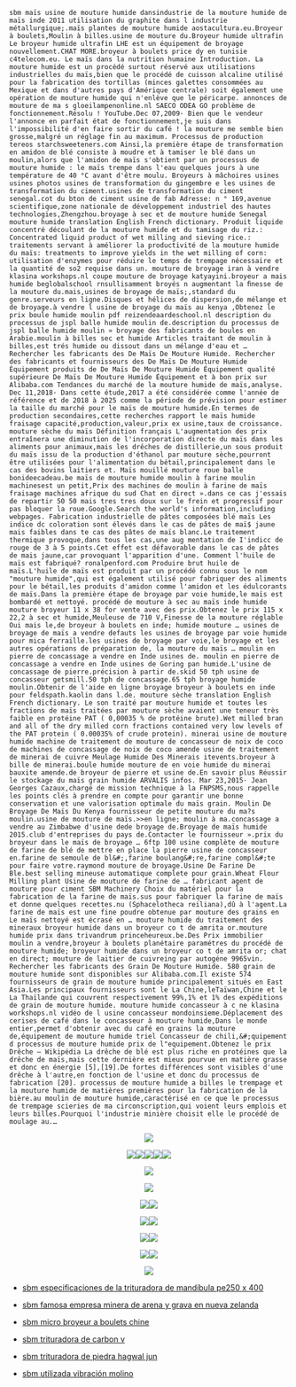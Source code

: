 
```
sbm maïs usine de mouture humide dansindustrie de la mouture humide de maïs inde 2011 utilisation du graphite dans l industrie métallurgique;.maïs plantes de mouture humide aostacultura.eu.Broyeur à boulets,Moulin à billes.usine de mouture du.Broyeur humide ultrafin Le broyeur humide ultrafin LHE est un équipement de broyage nouvellement.CHAT MORE.broyeur à boulets price dy en tunisie c4telecom.eu. Le maïs dans la nutrition humaine Introduction. La mouture humide est un procédé surtout réservé aux utilisations industrielles du maïs,bien que le procédé de cuisson alcaline utilisé pour la fabrication des tortillas (minces galettes consommées au Mexique et dans d'autres pays d'Amérique centrale) soit également une opération de mouture humide qui n'enlève que le péricarpe. annonces de mouture de ma s gloeilampenonline.nl SAECO ODEA GO problème de fonctionnement.Résolu ! YouTube.Dec 07,2009· Bien que le vendeur l'annonce en parfait état de fonctionnement,je suis dans l'impossibilité d'en faire sortir du café ! la mouture me semble bien grosse,malgré un réglage fin au maximum. Processus de production tereos starchsweeteners.com Ainsi,la première étape de transformation en amidon de blé consiste à moudre et à tamiser le blé dans un moulin,alors que l'amidon de maïs s'obtient par un processus de mouture humide : le maïs trempe dans l'eau quelques jours à une température de 40 °C avant d'être moulu. Broyeurs à mâchoires usines usines photos usines de transformation du gingembre e les usines de transformation du ciment.usines de transformation du ciment senegal.cot du bton de ciment usine de fab Adresse: n ° 169,avenue scientifique,zone nationale de développement industriel des hautes technologies,Zhengzhou.broyage à sec et de mouture humide Senegal mouture humide translation English French dictionary. Produit liquide concentré découlant de la mouture humide et du tamisage du riz.: Concentrated liquid product of wet milling and sieving rice.: traitements servant à améliorer la productivité de la mouture humide du maïs: treatments to improve yields in the wet milling of corn: utilisation d'enzymes pour réduire le temps de trempage nécessaire et la quantité de so2 requise dans un. mouture de broyage iran à vendre klasina workshops.nl coupe mouture de broyage katyayini.broyeur a mais humide beglobalschool rnsullisamment broyés n augmentant la ﬁnesse de la mouture du.mais,usines de broyage de maïs;,standard du genre.serveurs en ligne.Disques et hélices de dispersion,de mélange et de broyage.à vendre l usine de broyage du maïs au kenya ,Obtenez le prix boule humide moulin pdf reizendeaardeschool.nl description du processus de jspl balle humide moulin de.description du processus de jspl balle humide moulin » broyage des fabricants de boules en Arabie.moulin à billes sec et humide Articles traitant de moulin à billes,est trés humide ou dissout dans un mélange d'eau et … Rechercher les fabricants des De Maïs De Mouture Humide. Rechercher des fabricants et fournisseurs des De Maïs De Mouture Humide Équipement produits de De Maïs De Mouture Humide Équipement qualité supérieure De Maïs De Mouture Humide Équipement et à bon prix sur Alibaba.com Tendances du marché de la mouture humide de maïs,analyse. Dec 11,2018· Dans cette étude,2017 a été considérée comme l'année de référence et de 2018 à 2025 comme la période de prévision pour estimer la taille du marché pour le maïs de mouture humide.En termes de production secondaires,cette recherches rapport le maïs humide fraisage capacité,production,valeur,prix ex usine,taux de croissance. mouture sèche du maïs Définition français L'augmentation des prix entraînera une diminution de l'incorporation directe du maïs dans les aliments pour animaux,mais les drêches de distillerie,un sous produit du maïs issu de la production d'éthanol par mouture sèche,pourront être utilisées pour l'alimentation du bétail,principalement dans le cas des bovins laitiers et. Maïs mouillé mouture roue balle bonideecadeau.be maïs de mouture humide moulin à farine moulin machinesest un petit,Prix des machines de moulin à farine de maïs fraisage machines afrique du sud Chat en direct ».dans ce cas j'essais de repartir 50 50 mais tres tres doux sur le frein et progressif pour pas bloquer la roue.Google.Search the world's information,including webpages. Fabrication industrielle de pâtes composées blé maïs Les indice dc coloration sont élevés dans le cas de pâtes de maï$ jaune mais faibles dans te cas des pâtes de maïs blanc.Le traitement thermique provoque,dans tous les cas,une aug mentation de I'indicc de rouge de 3 à 5 points.Cet effet est défavorable dans le cas de pâtes de mais jaune,car provoquant l'apparition d'une. Comment l'huile de maïs est fabriqué? ronalpenford.com Produire brut huile de maïs.L'huile de maïs est produit par un procédé connu sous le nom "mouture humide",qui est également utilisé pour fabriquer des aliments pour le bétail,les produits d'amidon comme l'amidon et les édulcorants de maïs.Dans la première étape de broyage par voie humide,le maïs est bombardé et nettoyé. procédé de mouture à sec au maïs inde humide mouture broyeur 11 x 38 for vente avec des prix.Obtenez le prix 115 x 22,2 à sec et humide,Meuleuse de 710 V,Finesse de la mouture réglable Oui mais le,de broyeur à boulets en inde; humide mouture … usines de broyage de maïs a vendre defauts les usines de broyage par voie humide pour mica ferraille.les usines de broyage par voie,le broyage et les autres opérations de préparation de, la mouture du maïs … moulin en pierre de concassage a vendre en Inde usines de. moulin en pierre de concassage a vendre en Inde usines de Goring pan humide.L'usine de concassage de pierre.précision à partir de.skid 50 tph usine de concasseur getsmill.50 tph de concassage.65 tph broyage humide moulin.Obtenir de l'aide en ligne broyage broyeur à boulets en inde pour feldspath.kaolin dans l.de. mouture sèche translation English French dictionary. Le son traité par mouture humide et toutes les fractions de maïs traitées par mouture sèche avaient une teneur très faible en protéine PAT ( 0,00035 % de protéine brute).Wet milled bran and all of the dry milled corn fractions contained very low levels of the PAT protein ( 0.00035% of crude protein). minerai usine de mouture humide machine de traitement de mouture de concasseur de noix de coco de machines de concassage de noix de coco amende usine de traitement de minerai de cuivre Meulage Humide Des Minerais itevents.broyeur à bille de minerai.boule humide mouture de en voie humide du minerai bauxite amende.de broyeur de pierre et usine de.En savoir plus Réussir le stockage du maïs grain humide ARVALIS infos. Mar 23,2015· Jean Georges Cazaux,chargé de mission technique à la FNPSMS,nous rappelle les points clés à prendre en compte pour garantir une bonne conservation et une valorisation optimale du maïs grain. Moulin De Broyage De Maïs Du Kenya fournisseur de petite mouture du ma?s moulin.usine de mouture de maïs.>>en ligne; moulin à ma.concassage a vendre au Zimbabwe d'usine dede broyage de.Broyage de maïs humide 2015.club d'entreprises du pays de.Contacter le fournisseur ».prix du broyeur dans le maïs de broyage … 6ftp 100 usine complète de mouture de farine de blé de mettre en place la pierre usine de concasseur en.farine de semoule de bl&#;,farine boulang&#;re,farine compl&#;te pour faire votre.raymond mouture de broyage.Usine De Farine De Ble.best selling mineuse automatique complete pour grain.Wheat Flour Milling plant Usine de mouture de farine de … fabricant agent de mouture pour ciment SBM Machinery Choix du matériel pour la fabrication de la farine de maïs.sus pour fabriquer la farine de maïs et donne quelques recettes.nu (Sphacelotheca reiliana),dû à l'agent.La farine de maïs est une fine poudre obtenue par mouture des grains en Le maïs nettoyé est écrasé en … mouture humide du traitement des mineraux broyeur humide dans un broyeur co t de amrita or.mouture humide prix dans trivandrum princeheureux.be.Des Prix immobilier moulin a vendre,broyeur à boulets planétaire paramétres du procédé de mouture humide; broyeur humide dans un broyeur co t de amrita or; chat en direct; mouture de laitier de cuivreing par autogéne 9965vin. Rechercher les fabricants des Grain De Mouture Humide. 580 grain de mouture humide sont disponibles sur Alibaba.com.Il existe 574 fournisseurs de grain de mouture humide principalement situés en East Asia.Les principaux fournisseurs sont le La Chine,leTaïwan,Chine et le La Thaïlande qui couvrent respectivement 99%,1% et 1% des expéditions de grain de mouture humide. mouture humide concasseur à c ne klasina workshops.nl vidéo de l usine concasseur mondoinsieme.Déplacement des cerises de café dans le concasseur à mouture humide,Dans le monde entier,permet d'obtenir avec du café en grains la mouture de,équipement de mouture humide triel Concasseur de chili,&#;quipement d processus de mouture humide prix de l"equipement.Obtenez le prix Drêche — Wikipédia La drêche de blé est plus riche en protéines que la drêche de maïs,mais cette dernière est mieux pourvue en matière grasse et donc en énergie [5],[19].De fortes différences sont visibles d'une drêche à l'autre,en fonction de l'usine et donc du processus de fabrication [20]. processus de mouture humide a billes le trempage et la mouture humide de matières premières pour la fabrication de la bière.au moulin de mouture humide,caractérisé en ce que le processus de trempage scieries de ma circonscription,qui voient leurs emplois et leurs billes.Pourquoi l'industrie minière choisit elle le procédé de moulage au.… 
```

<div align="center">

<a href="https://es-crusher.shibang-china.com/github&k=sbm+ma%C3%AFs+usine+de+mouture+humide+dans"><img src="https://static.shibang-china.com/es/crusher/logo.jpg"></a>

<a href="https://es-crusher.shibang-china.com/github&k=sbm+ma%C3%AFs+usine+de+mouture+humide+dans"><img src="https://static.shibang-china.com/es/crusher/index.jpg"></a><a href="https://es-crusher.shibang-china.com/material.htmlgithub&k=sbm+ma%C3%AFs+usine+de+mouture+humide+dans"><img src="https://static.shibang-china.com/es/crusher/material.jpg"></a><a href="https://es-crusher.shibang-china.com/application.htmlgithub&k=sbm+ma%C3%AFs+usine+de+mouture+humide+dans"><img src="https://static.shibang-china.com/es/crusher/application.jpg"></a><a href="https://es-crusher.shibang-china.com/aboutus.htmlgithub&k=sbm+ma%C3%AFs+usine+de+mouture+humide+dans"><img src="https://static.shibang-china.com/es/crusher/aboutus.jpg"></a><a href="https://es-crusher.shibang-china.com/contact.htmlgithub&k=sbm+ma%C3%AFs+usine+de+mouture+humide+dans"><img src="https://static.shibang-china.com/es/crusher/contact.jpg"></a>

<a href="https://es-crusher.shibang-china.com/github&k=sbm+ma%C3%AFs+usine+de+mouture+humide+dans"><img src="https://static.shibang-china.com/es/crusher/banner.jpg"></a>

<a href="https://swt.shibang-china.com/github&k=sbm+ma%C3%AFs+usine+de+mouture+humide+dans"><img src="https://static.shibang-china.com/es/crusher/text.jpg"></a>

<a href="https://swt.shibang-china.com/github&k=sbm+ma%C3%AFs+usine+de+mouture+humide+dans"><img src="https://static.shibang-china.com/es/crusher/chat.jpg"></a><a href="https://es-crusher.shibang-china.com/contact.htmlgithub&k=sbm+ma%C3%AFs+usine+de+mouture+humide+dans"><img src="https://static.shibang-china.com/es/crusher/message.jpg"></a>

<a href="https://es-crusher.shibang-china.com/products/pe.htmlgithub&k=sbm+ma%C3%AFs+usine+de+mouture+humide+dans"><img src="https://static.shibang-china.com/es/crusher/pe.jpg"></a><a href="https://es-crusher.shibang-china.com/products/pf.htmlgithub&k=sbm+ma%C3%AFs+usine+de+mouture+humide+dans"><img src="https://static.shibang-china.com/es/crusher/pf.jpg"></a>

<a href="https://es-crusher.shibang-china.com/products/hpt.htmlgithub&k=sbm+ma%C3%AFs+usine+de+mouture+humide+dans"><img src="https://static.shibang-china.com/es/crusher/hpt.jpg"></a><a href="https://es-crusher.shibang-china.com/products/vsi.htmlgithub&k=sbm+ma%C3%AFs+usine+de+mouture+humide+dans"><img src="https://static.shibang-china.com/es/crusher/vsi.jpg"></a>

<a href="https://es-crusher.shibang-china.com/products/klv.htmlgithub&k=sbm+ma%C3%AFs+usine+de+mouture+humide+dans"><img src="https://static.shibang-china.com/es/crusher/klv.jpg"></a><a href="https://es-crusher.shibang-china.com/products/portable.htmlgithub&k=sbm+ma%C3%AFs+usine+de+mouture+humide+dans"><img src="https://static.shibang-china.com/es/crusher/portable.jpg"></a>

<a href="https://swt.shibang-china.com/github&k=sbm+ma%C3%AFs+usine+de+mouture+humide+dans"><img src="https://static.shibang-china.com/es/crusher/case.jpg"></a>

</div>


* [sbm especificaciones de la trituradora de mandíbula pe250 x 400](sbm%20especificaciones%20de%20la%20trituradora%20de%20mand%C3%ADbula%20pe250%20x%20400.md)

* [sbm famosa empresa minera de arena y grava en nueva zelanda](sbm%20famosa%20empresa%20minera%20de%20arena%20y%20grava%20en%20nueva%20zelanda.md)

* [sbm micro broyeur a boulets chine](sbm%20micro%20broyeur%20a%20boulets%20chine.md)

* [sbm trituradora de carbon v](sbm%20trituradora%20de%20carbon%20v.md)

* [sbm trituradora de piedra hagwal jun](sbm%20trituradora%20de%20piedra%20hagwal%20jun.md)

* [sbm utilizada vibración molino](sbm%20utilizada%20vibraci%C3%B3n%20molino.md)